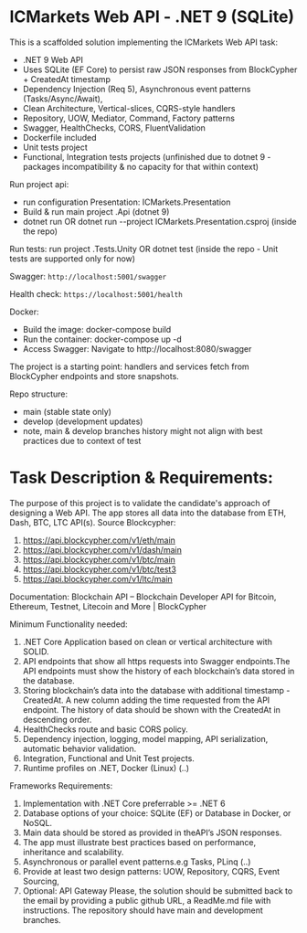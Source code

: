 # ICMarkets Web API - .NET 9 (SQLite)

This is a scaffolded solution implementing the ICMarkets Web API task:
- .NET 9 Web API
- Uses SQLite (EF Core) to persist raw JSON responses from BlockCypher + CreatedAt timestamp
- Dependency Injection (Req 5), Asynchronous event patterns (Tasks/Async/Await),
- Clean Architecture, Vertical-slices, CQRS-style handlers
- Repository, UOW, Mediator, Command, Factory patterns
- Swagger, HealthChecks, CORS, FluentValidation
- Dockerfile included
- Unit tests project
- Functional, Integration tests projects (unfinished due to dotnet 9 - packages incompatibility & no capacity for that within context)

Run project api: 
- run configuration Presentation: ICMarkets.Presentation
- Build & run main project .Api (dotnet 9)
- dotnet run OR dotnet run --project ICMarkets.Presentation.csproj (inside the repo)

Run tests: run project .Tests.Unity OR dotnet test (inside the repo - Unit tests are supported only for now)

Swagger: `http://localhost:5001/swagger`

Health check: `https://localhost:5001/health`

Docker:
- Build the image: docker-compose build
- Run the container: docker-compose up -d
- Access Swagger: Navigate to http://localhost:8080/swagger

The project is a starting point: handlers and services fetch from BlockCypher endpoints and store snapshots.

Repo structure:
- main (stable state only)
- develop (development updates)
- note, main & develop branches history might not align with best practices due to context of test

# Task Description & Requirements:

The purpose of this project is to validate the candidate's approach of designing a Web API. The app
stores all data into the database from ETH, Dash, BTC, LTC API(s). Source Blockcypher:
1. https://api.blockcypher.com/v1/eth/main
2. https://api.blockcypher.com/v1/dash/main
3. https://api.blockcypher.com/v1/btc/main
4. https://api.blockcypher.com/v1/btc/test3
5. https://api.blockcypher.com/v1/ltc/main

Documentation: Blockchain API – Blockchain Developer API for Bitcoin, Ethereum, Testnet,
Litecoin and More | BlockCypher

Minimum Functionality needed:
1. .NET Core Application based on clean or vertical architecture with SOLID.
2. API endpoints that show all https requests into Swagger endpoints.The API endpoints must show
the history of each blockchain’s data stored in the database.
3. Storing blockchain’s data into the database with additional timestamp - CreatedAt. A new column
adding the time requested from the API endpoint. The history of data should be shown with the
CreatedAt in descending order.
4. HealthChecks route and basic CORS policy.
5. Dependency injection, logging, model mapping, API serialization, automatic behavior validation.
6. Integration, Functional and Unit Test projects.
7. Runtime profiles on .NET, Docker (Linux) (..)

Frameworks Requirements:
1. Implementation with .NET Core preferrable >= .NET 6
2. Database options of your choice: SQLite (EF) or Database in Docker, or NoSQL.
3. Main data should be stored as provided in theAPI’s JSON responses.
4. The app must illustrate best practices based on performance, inheritance and scalability.
5. Asynchronous or parallel event patterns.e.g Tasks, PLinq (..)
6. Provide at least two design patterns: UOW, Repository, CQRS, Event Sourcing,
7. Optional: API Gateway
Please, the solution should be submitted back to the email by providing a public github URL, a
ReadMe.md file with instructions. The repository should have main and development branches.
